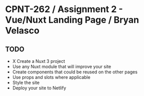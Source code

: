 # CPNT-262 / Assignment 2 - Vue/Nuxt Landing Page / Bryan Velasco

## TODO

- X Create a Nuxt 3 project
- Use any Nuxt module that will improve your site
- Create components that could be reused on the other pages
- Use props and slots where applicable
- Style the site
- Deploy your site to Netlify

